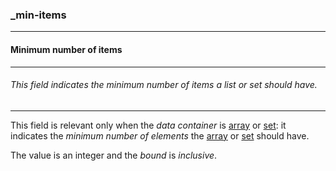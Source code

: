### _min-items



------
#### Minimum number of items



------
###### This field indicates the minimum number of items a list or set should have.



------
This field is relevant only when the *data container* is [array](_array_) or [set](_set_): it indicates the *minimum number of elements* the [array](_array_) or [set](_set_) should have.

The value is an integer and the *bound* is *inclusive*.